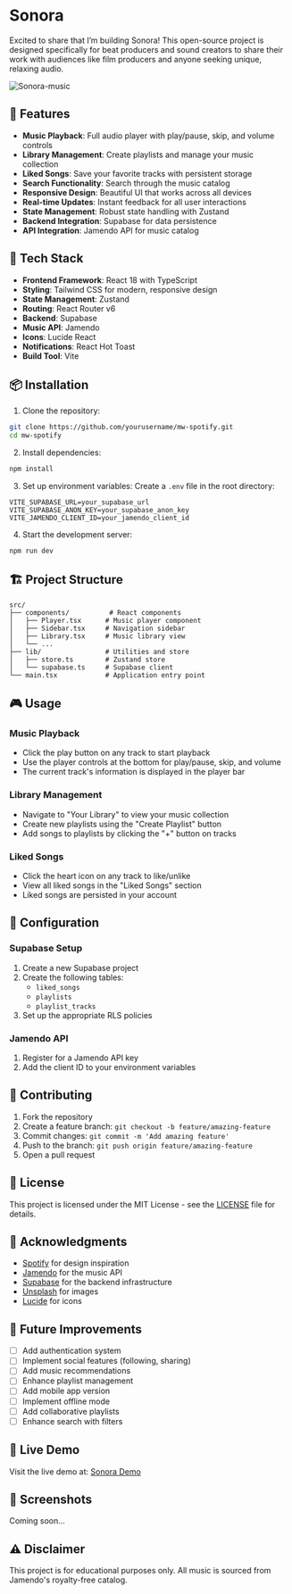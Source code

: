 # Sonora

Excited to share that I’m building Sonora! This open-source project is designed specifically for beat producers and sound creators to share their work with audiences like film producers and anyone seeking unique, relaxing audio.

<img src="https://i2.paste.pics/e5f386f6c3d3451cbfc2abd53aefbbdd.png" alt="Sonora-music"/>

## 🎵 Features

- **Music Playback**: Full audio player with play/pause, skip, and volume controls
- **Library Management**: Create playlists and manage your music collection
- **Liked Songs**: Save your favorite tracks with persistent storage
- **Search Functionality**: Search through the music catalog
- **Responsive Design**: Beautiful UI that works across all devices
- **Real-time Updates**: Instant feedback for all user interactions
- **State Management**: Robust state handling with Zustand
- **Backend Integration**: Supabase for data persistence
- **API Integration**: Jamendo API for music catalog

## 🚀 Tech Stack

- **Frontend Framework**: React 18 with TypeScript
- **Styling**: Tailwind CSS for modern, responsive design
- **State Management**: Zustand
- **Routing**: React Router v6
- **Backend**: Supabase
- **Music API**: Jamendo
- **Icons**: Lucide React
- **Notifications**: React Hot Toast
- **Build Tool**: Vite

## 📦 Installation

1. Clone the repository:

```bash
git clone https://github.com/yourusername/mw-spotify.git
cd mw-spotify
```

2. Install dependencies:

```bash
npm install
```

3. Set up environment variables:
   Create a `.env` file in the root directory:

```env
VITE_SUPABASE_URL=your_supabase_url
VITE_SUPABASE_ANON_KEY=your_supabase_anon_key
VITE_JAMENDO_CLIENT_ID=your_jamendo_client_id
```

4. Start the development server:

```bash
npm run dev
```

## 🏗️ Project Structure

```
src/
├── components/          # React components
│   ├── Player.tsx      # Music player component
│   ├── Sidebar.tsx     # Navigation sidebar
│   ├── Library.tsx     # Music library view
│   └── ...
├── lib/                # Utilities and store
│   ├── store.ts        # Zustand store
│   └── supabase.ts     # Supabase client
└── main.tsx            # Application entry point
```

## 🎮 Usage

### Music Playback

- Click the play button on any track to start playback
- Use the player controls at the bottom for play/pause, skip, and volume
- The current track's information is displayed in the player bar

### Library Management

- Navigate to "Your Library" to view your music collection
- Create new playlists using the "Create Playlist" button
- Add songs to playlists by clicking the "+" button on tracks

### Liked Songs

- Click the heart icon on any track to like/unlike
- View all liked songs in the "Liked Songs" section
- Liked songs are persisted in your account

## 🔧 Configuration

### Supabase Setup

1. Create a new Supabase project
2. Create the following tables:
   - `liked_songs`
   - `playlists`
   - `playlist_tracks`
3. Set up the appropriate RLS policies

### Jamendo API

1. Register for a Jamendo API key
2. Add the client ID to your environment variables

## 🤝 Contributing

1. Fork the repository
2. Create a feature branch: `git checkout -b feature/amazing-feature`
3. Commit changes: `git commit -m 'Add amazing feature'`
4. Push to the branch: `git push origin feature/amazing-feature`
5. Open a pull request

## 📝 License

This project is licensed under the MIT License - see the [LICENSE](LICENSE) file for details.

## 🙏 Acknowledgments

- [Spotify](https://spotify.com) for design inspiration
- [Jamendo](https://jamendo.com) for the music API
- [Supabase](https://supabase.com) for the backend infrastructure
- [Unsplash](https://unsplash.com) for images
- [Lucide](https://lucide.dev) for icons

## 🔮 Future Improvements

- [ ] Add authentication system
- [ ] Implement social features (following, sharing)
- [ ] Add music recommendations
- [ ] Enhance playlist management
- [ ] Add mobile app version
- [ ] Implement offline mode
- [ ] Add collaborative playlists
- [ ] Enhance search with filters

## 💫 Live Demo

Visit the live demo at: [Sonora Demo](https://sonora01.netlify.app/)

## 📱 Screenshots

Coming soon...

## ⚠️ Disclaimer

This project is for educational purposes only. All music is sourced from Jamendo's royalty-free catalog.
